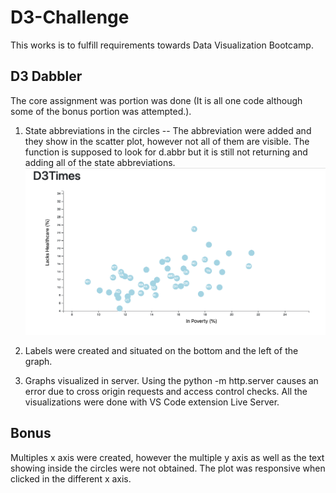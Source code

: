 # D3-Challenge

This works is to fulfill requirements towards Data Visualization Bootcamp.

## D3 Dabbler

The core assignment was portion was done (It is all one code although some of the bonus portion was attempted.).
1.  State abbreviations in the circles -- The abbreviation were added and they show in the scatter plot, however not all of them are visible. The function is supposed to look for d.abbr but it is still not returning and adding all of the state abbreviations.
    ![alt text](images/core_assig.png)






2. Labels were created and situated on the bottom and the left of the graph.
3. Graphs visualized in server. Using the python -m http.server causes an error due to cross origin requests and access control checks. All the visualizations were done with VS Code extension Live Server.

## Bonus

Multiples x axis were created, however the multiple y axis as well as the text showing inside the circles were not obtained. The plot was responsive when clicked in the different x axis.